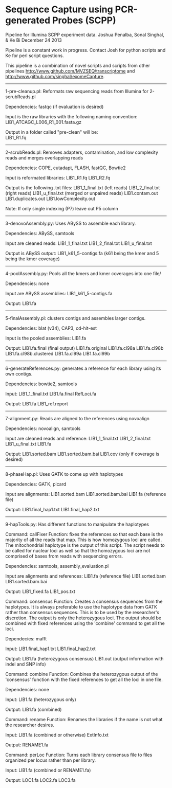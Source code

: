 Sequence Capture using PCR-generated Probes (SCPP)
=================================================

Pipeline for Illumina SCPP experiment data.
Joshua Penalba, Sonal Singhal, & Ke Bi
December 24 2013

Pipeline is a constant work in progress. Contact Josh for python scripts and Ke for perl script questions.

This pipeline is a combination of novel scripts and scripts from other pipelines http://www.github.com/MVZSEQ/transcriptome and http://www.github.com/singhal/exomeCapture.

****************************************************************
1-pre-cleanup.pl: Reformats raw sequencing reads from Illumina for 2-scrubReads.pl

Dependencies: fastqc (if evaluation is desired)

Input is the raw libraries with the following naming convention: 
LIB1_ATCAGC_L006_R1_001.fasta.gz

Output in a folder called "pre-clean" will be:
<br>LIB1_R1.fq

****************************************************************
2-scrubReads.pl: Removes adapters, contamination, and low complexity reads and merges overlapping reads

Dependencies: COPE, cutadapt, FLASH, fastQC, Bowtie2

Input is reformated libraries:
LIB1_R1.fq
LIB1_R2.fq

Output is the following .txt files:
LIB1_1_final.txt (left reads)
LIB1_2_final.txt (right reads)
LIB1_u_final.txt (merged or unpaired reads)
LIB1.contam.out
LIB1.duplicates.out
LIB1.lowComplexity.out

Note: If only single indexing (P7) leave out P5 column

****************************************************************
3-denovoAssembly.py: Uses ABySS to assemble each library.

Dependencies: ABySS, samtools

Input are cleaned reads:
LIB1_1_final.txt
LIB1_2_final.txt
LIB1_u_final.txt

Output is ABySS output:
LIB1_k61_5-contigs.fa
(k61 being the kmer and 5 being the kmer coverage)

****************************************************************
4-poolAssembly.py: Pools all the kmers and kmer coverages into one file/

Dependencies: none

Input are ABySS assemblies:
LIB1_k61_5-contigs.fa

Output:
LIB1.fa

****************************************************************
5-finalAssembly.pl: clusters contigs and assembles larger contigs.

Dependencies: blat (v34), CAP3, cd-hit-est

Input is the pooled assemblies:
LIB1.fa

Output:
LIB1.fa.final (final output)
LIB1.fa.original
LIB1.fa.cl98a
LIB1.fa.cl98b
LIB1.fa.cl98b.clustered
LIB1.fa.cl99a
LIB1.fa.cl99b

****************************************************************
6-generateReferences.py: generates a reference for each library using its own contigs.

Dependencies: bowtie2, samtools

Input:
LIB1_1_final.txt
LIB1.fa.final
RefLoci.fa

Output:
LIB1.fa
LIB1_ref.report

****************************************************************
7-alignment.py: Reads are aligned to the references using novoalign

Dependencies: novoalign, samtools

Input are cleaned reads and reference:
LIB1_1_final.txt
LIB1_2_final.txt
LIB1_u_final.txt
LIB1.fa

Output:
LIB1.sorted.bam
LIB1.sorted.bam.bai
LIB1.cov (only if coverage is desired)

****************************************************************
8-phaseHap.pl: Uses GATK to come up with haplotypes

Dependencies: GATK, picard

Input are alignments:
LIB1.sorted.bam
LIB1.sorted.bam.bai
LIB1.fa (reference file)

Output: 
LIB1.final_hap1.txt
LIB1.final_hap2.txt

****************************************************************
9-hapTools.py: Has different functions to manipulate the haplotypes

Command: callFixer
Function: fixes the references so that each base is the majority of all the reads that map. This is how homozygous loci are called. The mitochondrial haplotype is the output of this script. The script needs to be called for nuclear loci as well so that the homozygous loci are not comprised of bases from reads with sequencing errors. 

Dependencies: samtools, assembly_evaluation.pl

Input are alignments and references:
LIB1.fa (reference file)
LIB1.sorted.bam
LIB1.sorted.bam.bai

Output:
LIB1_fixed.fa
LIB1_pos.txt


Command: consensus
Function: Creates a consensus sequences from the haplotypes. It is always preferable to use the haplotype data from GATK rather than consensus sequences. This is to be used by the researcher's discretion. The output is only the heterozygous loci. The output should be combined with fixed references using the 'combine' command to get all the loci.

Dependecies: mafft

Input:
LIB1.final_hap1.txt
LIB1.final_hap2.txt

Output: 
LIB1.fa (heterozygous consensus)
LIB1.out (output information with indel and SNP info)


Command: combine
Function: Combines the heterozygous output of the 'consensus' function with the fixed references to get all the loci in one file.

Dependencies: none

Input:
LIB1.fa (heterozygous only)

Output:
LIB1.fa (combined)


Command: rename
Function: Renames the libraries if the name is not what the researcher desires.

Input:
LIB1.fa (combined or otherwise)
ExtInfo.txt

Output:
RENAME1.fa


Command: perLoc
Function: Turns each library consensus file to files organized per locus rather than per library.

Input:
LIB1.fa (combined or RENAME1.fa)

Output:
LOC1.fa
LOC2.fa
LOC3.fa

